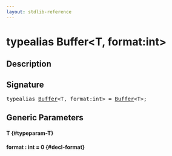 ```yaml
---
layout: stdlib-reference
---
```


# typealias Buffer\<T, format:int\>

## Description



## Signature

<pre>
<span class='code_keyword'>typealias</span> <a href="/stdlib-reference/types/buffer-0" class="code_type">Buffer</a>&lt;T, format:<span class="code_keyword">int</span>&gt; = <a href="/stdlib-reference/types/buffer-0" class="code_type">Buffer</a>&lt;T&gt;;
</pre>

## Generic Parameters

#### T {#typeparam-T}
#### format  : int = 0 {#decl-format}

